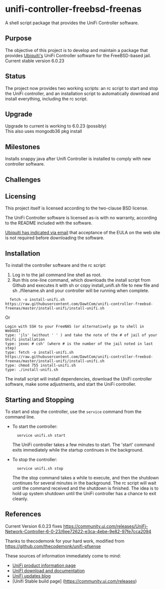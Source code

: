 unifi-controller-freebsd-freenas
=============

A shell script package that provides the UniFi Controller software.

Purpose
-------

The objective of this project is to develop and maintain a package that provides [Ubiquiti's](http://www.ubnt.com/) UniFi Controller software for the FreeBSD-based jail. Current stable version 6.0.23

Status
------

The project now provides two working scripts: an rc script to start and stop the UniFi controller, and an installation script to automatically download and install everything, including the rc script.

Upgrade
-------
Upgrade to current is working to 6.0.23 (possibly)  
This also uses mongodb36 pkg install

Milestones
----------

Installs snappy java after Unifi Controller is installed to comply with new controller software.



Challenges
----------


Licensing
---------

This project itself is licensed according to the two-clause BSD license.

The UniFi Controller software is licensed as-is with no warranty, according to the README included with the software.

[Ubiquiti has indicated via email](https://github.com/gozoinks/unifi-pfsense/wiki/Tacit-Approval) that acceptance of the EULA on the web site is not required before downloading the software.

Installation
------------

To install the controller software and the rc script:

1. Log in to the jail command line shell as root.
2. Run this one-line command, which downloads the install script from Github and executes it with sh or copy install_unifi.sh file to new file and sh ./filename.sh and your controller will be running when complete.

  ```
    fetch -o install-unifi.sh https://raw.githubusercontent.com/DawtCom/unifi-controller-freebsd-freenas/master/install-unifi/install-unifi.sh
  ```
Or

  ```
Login with SSH to your FreeNAS (or alternatively go to shell in WebGUI)
type: 'jls' (without ' ' ) and take the note of the # of jail of your Unifi installation
type: jexec # csh' (where # is the number of the jail noted in last step)
type: fetch -o install-unifi.sh https://raw.githubusercontent.com/DawtCom/unifi-controller-freebsd-freenas/master/install-unifi/install-unifi.sh
type: chmod 755 install-unifi.sh
type: ./install-unifi.sh
  ```


The install script will install dependencies, download the UniFi controller software, make some adjustments, and start the UniFi controller.

Starting and Stopping
---------------------

To start and stop the controller, use the `service` command from the command line.

- To start the controller:

  ```
    service unifi.sh start
  ```
  The UniFi controller takes a few minutes to start. The 'start' command exits immediately while the startup continues in the background.

- To stop the controller:

  ```
    service unifi.sh stop
  ```
  The the stop command takes a while to execute, and then the shutdown continues for several minutes in the background. The rc script will wait until the command received and the shutdown is finished. The idea is to hold up system shutdown until the UniFi controller has a chance to exit cleanly.
  

References
----------
Current Version 6.0.23 fixes
https://community.ui.com/releases/UniFi-Network-Controller-6-0-23/6ee72622-e3ca-4ebe-9e82-97fe7cca2094

Thanks to thecodemonk for your hard work, modified from https://github.com/thecodemonk/unifi-pfsense 

These sources of information immediately come to mind:

- [UniFi product information page](http://www.ubnt.com/unifi#UnifiSoftware)
- [UniFI download and documentation](http://www.ubnt.com/download#UniFi:AP)
- [UniFi updates blog](http://community.ubnt.com/t5/UniFi-Updates-Blog/bg-p/Blog_UniFi)
- [Unifi Stable build page] (https://community.ui.com/releases)
